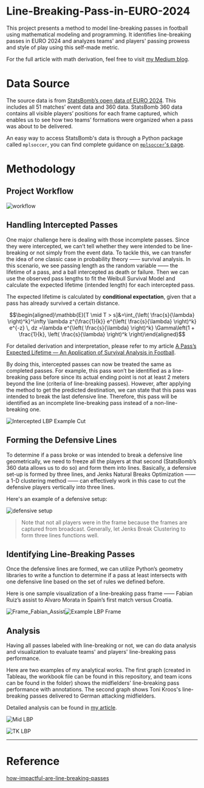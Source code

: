 # Line-Breaking-Pass-in-EURO-2024
This project presents a method to model line-breaking passes in football using mathematical modeling and programming. It identifies line-breaking passes in EURO 2024 and analyzes teams' and players' passing prowess and style of play using this self-made metric.

For the full article with math derivation, feel free to visit [my Medium blog](https://medium.com/@WeiranLin/decoding-line-breaking-passes-in-euro-2024-806d8ac26882).

# Data Source
The source data is from [StatsBomb’s open data of EURO 2024](https://github.com/statsbomb/open-data). This includes all 51 matches’ event data and 360 data. StatsBomb 360 data contains all visible players’ positions for each frame captured, which enables us to see how two teams’ formations were organized when a pass was about to be delivered.

An easy way to access StatsBomb's data is through a Python package called `mplsoccer`, you can find complete guidance on [`mplsoccer`'s page](https://mplsoccer.readthedocs.io/en/latest/index.html).

# Methodology

## Project Workflow

![workflow](./Images/workflow.png)

## Handling Intercepted Passes

One major challenge here is dealing with those incomplete passes. Since they were intercepted, we can’t tell whether they were intended to be line-breaking or not simply from the event data. To tackle this, we can transfer the idea of one classic case in probability theory —— survival analysis. In this scenario, we see passing length as the random variable —— the lifetime of a pass, and a ball intercepted as death or failure. Then we can use the observed pass lengths to fit the Weibull Survival Model and calculate the expected lifetime (intended length) for each intercepted pass.

The expected lifetime is calculated by **conditional expectation**, given that a pass has already survived a certain distance.
```math
\begin{aligned}\mathbb{E}[T \mid T > s]&=\int_{\left( \frac{s}{\lambda} \right)^k}^\infty \lambda z^{\frac{1}{k}} e^{\left( \frac{s}{\lambda} \right)^k} e^{-z} \, dz =\lambda e^{\left( \frac{s}{\lambda} \right)^k} \Gamma\left(1 + \frac{1}{k}, \left( \frac{s}{\lambda} \right)^k \right)\end{aligned}
```
For detailed derivation and interpretation, please refer to my article [A Pass’s Expected Lifetime — An Application of Survival Analysis in Football](https://medium.com/@WeiranLin/a-passs-expected-lifetime-an-application-of-survival-analysis-in-football-1d4af36edca9).

By doing this, intercepted passes can now be treated the same as completed passes. For example, this pass won’t be identified as a line-breaking pass before since its actual ending point is not at least 2 meters beyond the line (criteria of line-breaking passes). However, after applying the method to get the predicted destination, we can state that this pass was intended to break the last defensive line. Therefore, this pass will be identified as an incomplete line-breaking pass instead of a non-line-breaking one.

![Intercepted LBP Example Cut](./Images/Intercepted-LBP-Example.png)

## Forming the Defensive Lines

To determine if a pass broke or was intended to break a defensive line geometrically, we need to freeze all the players at that second (StatsBomb’s 360 data allows us to do so) and form them into lines. Basically, a defensive set-up is formed by three lines, and Jenks Natural Breaks Optimization —— a 1-D clustering method —— can effectively work in this case to cut the defensive players vertically into three lines.

Here's an example of a defensive setup:

![defensive setup](./Images/kickoff-def-line.png)

> Note that not all players were in the frame because the frames are captured from broadcast. Generally, let Jenks Break Clustering to form three lines functions well.

## Identifying Line-Breaking Passes

Once the defensive lines are formed, we can utilize Python’s geometry libraries to write a function to determine if a pass at least intersects with one defensive line based on the set of rules we defined before. 

Here is one sample visualization of a line-breaking pass frame —— Fabian Ruiz’s assist to Alvaro Morata in Spain’s first match versus Croatia.

![Frame_Fabian_Assist](./Images/Frame-Fabian-Assist.png)![Example LBP Frame](./Images/Example-LBP-Frame.png)

## Analysis

Having all passes labeled with line-breaking or not, we can do data analysis and visualization to evaluate teams' and players' line-breaking pass performance.

Here are two examples of my analytical works. The first graph (created in Tableau, the workbook file can be found in this repository, and team icons can be found in the folder) shows the midfielders' line-breaking pass performance with annotations. The second graph shows Toni Kroos's line-breaking passes delivered to German attacking midfielders.

Detailed analysis can be found in [my article](https://medium.com/@WeiranLin/decoding-line-breaking-passes-in-euro-2024-806d8ac26882).

![Mid LBP](./Images/Mid-LBP-Annotated.png)

![TK LBP](./Images/TK-LBP.png)

-----------------------------------------------------------------------------
# Reference
[how-impactful-are-line-breaking-passes](https://www.statsperform.com/resource/how-impactful-are-line-breaking-passes/)

